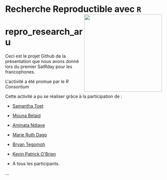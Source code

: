 # Recherche Reproductible avec `R` [<img src="https://satrdays.org/blog/mainimage-francophone.png" align="right" width="250">](https://satrdays.org/blog/2022/07/20/2022-francophone/#)

# repro_research_aru

Ceci est le projet Github de la présentation que nous avons donné lors du premier SatRday pour les francophones. 

L'activité a été promue par le *R Consortium*

Cette activité a pu se réaliser grâce à la participation de :
* [Samantha Toet](https://twitter.com/samantha_toet?lang=en)
* [Mouna Belaid](https://twitter.com/mounaa_belaid?lang=en)
* [Aminata Ndiaye](https://twitter.com/aminata_fadl)
* [Marie Ruth Dago](https://www.researchgate.net/profile/Marie-Dago)
* [Bryan Tegomoh](https://www.linkedin.com/in/bryan-tegomoh-md-mph-b0449b75/)
* [Kevin Patrick O'Brien](https://twitter.com/dragonflystats?lang=en)

* A tous les participants.

...


